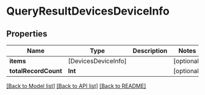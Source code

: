 # QueryResultDevicesDeviceInfo

## Properties
Name | Type | Description | Notes
------------ | ------------- | ------------- | -------------
**items** | [DevicesDeviceInfo] |  | [optional] 
**totalRecordCount** | **Int** |  | [optional] 

[[Back to Model list]](../README.md#documentation-for-models) [[Back to API list]](../README.md#documentation-for-api-endpoints) [[Back to README]](../README.md)


